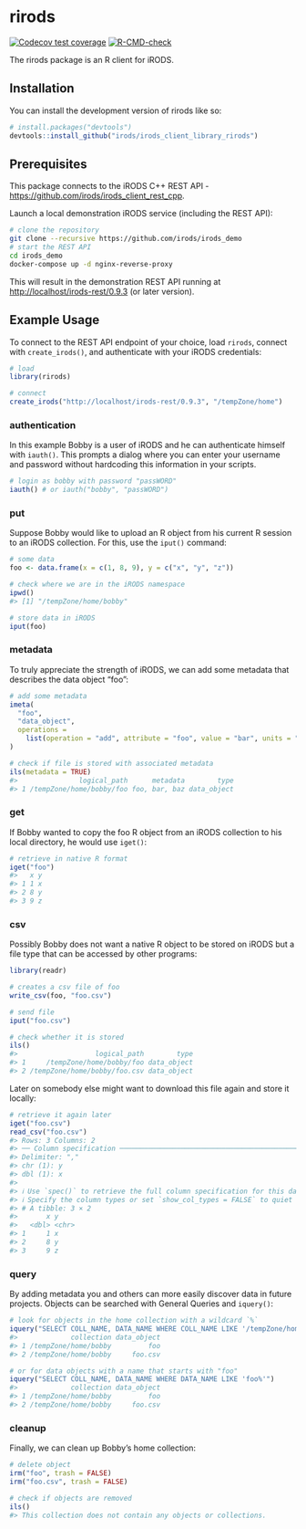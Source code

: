 
<!-- README.md is generated from README.Rmd. Please edit that file -->

# rirods

<!-- badges: start -->

[![Codecov test
coverage](https://codecov.io/gh/irods/irods_client_library_rirods/branch/main/graph/badge.svg)](https://app.codecov.io/gh/irods/irods_client_library_rirods?branch=main)
[![R-CMD-check](https://github.com/irods/irods_client_library_rirods/actions/workflows/R-CMD-check.yaml/badge.svg)](https://github.com/irods/irods_client_library_rirods/actions/workflows/R-CMD-check.yaml)
<!-- badges: end -->

The rirods package is an R client for iRODS.

## Installation

You can install the development version of rirods like so:

``` r
# install.packages("devtools")
devtools::install_github("irods/irods_client_library_rirods")
```

## Prerequisites

This package connects to the iRODS C++ REST API -
<https://github.com/irods/irods_client_rest_cpp>.

Launch a local demonstration iRODS service (including the REST API):

``` bash
# clone the repository
git clone --recursive https://github.com/irods/irods_demo
# start the REST API
cd irods_demo
docker-compose up -d nginx-reverse-proxy
```

This will result in the demonstration REST API running at
<http://localhost/irods-rest/0.9.3> (or later version).

## Example Usage

To connect to the REST API endpoint of your choice, load `rirods`,
connect with `create_irods()`, and authenticate with your iRODS
credentials:

``` r
# load
library(rirods)

# connect
create_irods("http://localhost/irods-rest/0.9.3", "/tempZone/home")
```

### authentication

In this example Bobby is a user of iRODS and he can authenticate himself
with `iauth()`. This prompts a dialog where you can enter your username
and password without hardcoding this information in your scripts.

``` r
# login as bobby with password "passWORD"
iauth() # or iauth("bobby", "passWORD")
```

### put

Suppose Bobby would like to upload an R object from his current R
session to an iRODS collection. For this, use the `iput()` command:

``` r
# some data
foo <- data.frame(x = c(1, 8, 9), y = c("x", "y", "z"))

# check where we are in the iRODS namespace
ipwd()
#> [1] "/tempZone/home/bobby"

# store data in iRODS
iput(foo)
```

### metadata

To truly appreciate the strength of iRODS, we can add some metadata that
describes the data object “foo”:

``` r
# add some metadata
imeta(
  "foo", 
  "data_object", 
  operations = 
    list(operation = "add", attribute = "foo", value = "bar", units = "baz")
)

# check if file is stored with associated metadata
ils(metadata = TRUE)
#>               logical_path      metadata        type
#> 1 /tempZone/home/bobby/foo foo, bar, baz data_object
```

### get

If Bobby wanted to copy the foo R object from an iRODS collection to his
local directory, he would use `iget()`:

``` r
# retrieve in native R format
iget("foo")
#>   x y
#> 1 1 x
#> 2 8 y
#> 3 9 z
```

### csv

Possibly Bobby does not want a native R object to be stored on iRODS but
a file type that can be accessed by other programs:

``` r
library(readr)

# creates a csv file of foo
write_csv(foo, "foo.csv")

# send file
iput("foo.csv")

# check whether it is stored
ils()
#>                   logical_path        type
#> 1     /tempZone/home/bobby/foo data_object
#> 2 /tempZone/home/bobby/foo.csv data_object
```

Later on somebody else might want to download this file again and store
it locally:

``` r
# retrieve it again later
iget("foo.csv")
read_csv("foo.csv")
#> Rows: 3 Columns: 2
#> ── Column specification ────────────────────────────────────────────────────────
#> Delimiter: ","
#> chr (1): y
#> dbl (1): x
#> 
#> ℹ Use `spec()` to retrieve the full column specification for this data.
#> ℹ Specify the column types or set `show_col_types = FALSE` to quiet this message.
#> # A tibble: 3 × 2
#>       x y    
#>   <dbl> <chr>
#> 1     1 x    
#> 2     8 y    
#> 3     9 z
```

### query

By adding metadata you and others can more easily discover data in
future projects. Objects can be searched with General Queries and
`iquery()`:

``` r
# look for objects in the home collection with a wildcard `%`
iquery("SELECT COLL_NAME, DATA_NAME WHERE COLL_NAME LIKE '/tempZone/home/%'")
#>             collection data_object
#> 1 /tempZone/home/bobby         foo
#> 2 /tempZone/home/bobby     foo.csv
```

``` r
# or for data objects with a name that starts with "foo"
iquery("SELECT COLL_NAME, DATA_NAME WHERE DATA_NAME LIKE 'foo%'")
#>             collection data_object
#> 1 /tempZone/home/bobby         foo
#> 2 /tempZone/home/bobby     foo.csv
```

### cleanup

Finally, we can clean up Bobby’s home collection:

``` r
# delete object
irm("foo", trash = FALSE)
irm("foo.csv", trash = FALSE)

# check if objects are removed
ils()
#> This collection does not contain any objects or collections.
```

<!-- The user Bobby can also be removed again. -->

